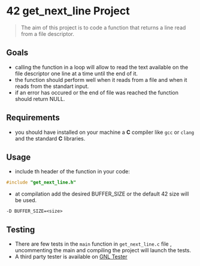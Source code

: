 # 42 get_next_line Project
> The aim of this project is to code a function that returns a line read from a file descriptor.

## Goals
- calling the function in a loop will allow to read the text available on the file descriptor one line at a time until the end of it.
- the function should perform well when it reads from a file and when it reads from the standart input.
- if an error has occured or the end of file was reached the function should return NULL.

## Requirements

- you should have installed on your machine a **C** compiler like `gcc` or `clang` and the standard **C** libraries.

## Usage

- include th header of the function in your code:
```C
#include "get_next_line.h"
```
- at compilation add the desired BUFFER_SIZE or the default 42 size will be used.
```shell
-D BUFFER_SIZE=<size>
```

## Testing

- There are few tests in the `main` function in `get_next_line.c` file , uncommenting the main and compiling the project will launch the tests.
- A third party tester is available on [GNL Tester](https://github.com/Tripouille/gnlTester)
